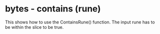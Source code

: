 # bytes - contains (rune)

This shows how to use the ContainsRune() function. The input rune has to be within the slice to be true.
